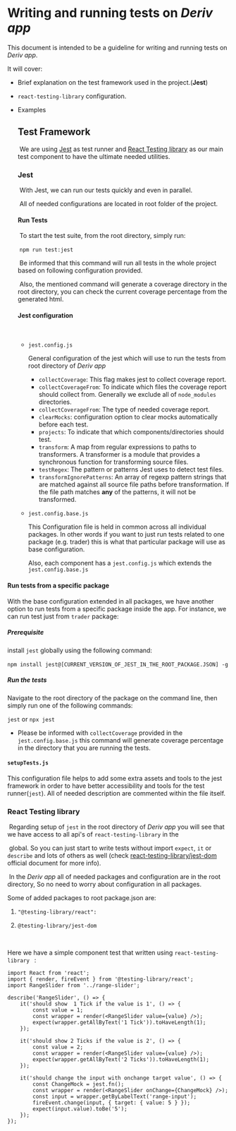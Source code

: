 # Writing and running tests on _Deriv app_

This document is intended to be a guideline for writing and running tests on _Deriv app_.

It will cover:

-   Brief explanation on the test framework used in the project.(**Jest**)

-   `react-testing-library` configuration.

-   Examples

    ## Test Framework

    ​ We are using [Jest](https://jestjs.io/) as test runner and [React Testing library](https://testing-library.com/docs/react-testing-library/intro/) as our main test component to have the ultimate needed utilities.

    ### Jest

    ​ With Jest, we can run our tests quickly and even in parallel.

    ​ All of needed configurations are located in root folder of the project.

    #### Run Tests

    ​ To start the test suite, from the root directory, simply run:

    ​ `npm run test:jest`

    ​ Be informed that this command will run all tests in the whole project based on following configuration provided.

    ​ Also, the mentioned command will generate a coverage directory in the root directory, you can check the current coverage percentage from the generated html.

    #### Jest configuration

    ​

    -   `jest.config.js`

        General configuration of the jest which will use to run the tests from root directory of _Deriv app_

        -   `collectCoverage`: This flag makes jest to collect coverage report.
        -   `collectCoverageFrom`: To indicate which files the coverage report should collect from. Generally we exclude all of `node_modules` directories.
        -   `collectCoverageFrom`: The type of needed coverage report.
        -   `clearMocks`: configuration option to clear mocks automatically before each test.
        -   `projects`: To indicate that which components/directories should test.
        -   `transform`: A map from regular expressions to paths to transformers. A transformer is a module that provides a synchronous function for transforming source files.
        -   `testRegex`: The pattern or patterns Jest uses to detect test files.
        -   `transformIgnorePatterns`: An array of regexp pattern strings that are matched against all source file paths before transformation. If the file path matches **any** of the patterns, it will not be transformed.

    -   `jest.config.base.js`

        This Configuration file is held in common across all individual packages. In other words if you want to just run tests related to one package (e.g. trader) this is what that particular package will use as base configuration.

        Also, each component has a `jest.config.js` which extends the `jest.config.base.js`

#### Run tests from a specific package

With the base configuration extended in all packages, we have another option to run tests from a specific package inside the app. For instance, we can run test just from `trader` package:

##### Prerequisite

​install `jest` globally using the following command:

​`npm install jest@[CURRENT_VERSION_OF_JEST_IN_THE_ROOT_PACKAGE.JSON] -g`

##### Run the tests

Navigate to the root directory of the package on the command line, then simply run one of the following commands:

`jest` or `npx jest`

-   Please be informed with `collectCoverage` provided in the `jest.config.base.js` this command will generate coverage percentage in the directory that you are running the tests.

#### `setupTests.js`

This configuration file helps to add some extra assets and tools to the jest framework in order to have better accessibility and tools for the test runner(`jest`).
All of needed description are commented within the file itself.

### React Testing library

​ Regarding setup of `jest` in the root directory of _Deriv app_ you will see that we have access to all api's of `react-testing-library` in the

​ global. So you can just start to write tests without import `expect`, `it` or `describe` and lots of others as well (check [react-testing-library/jest-dom](https://www.npmjs.com/package/@testing-library/jest-dom) official document for more info).

​ In the _Deriv app_ all of needed packages and configuration are in the root directory, So no need to worry about configuration in all packages.

Some of added packages to root package.json are:

1. ```
   "@testing-library/react":
   ```

2. ```
   @testing-library/jest-dom
   ```

​

Here we have a simple component test that written using `react-testing-library ` :

```
import React from 'react';
import { render, fireEvent } from '@testing-library/react';
import RangeSlider from '../range-slider';

describe('RangeSlider', () => {
    it('should show  1 Tick if the value is 1', () => {
        const value = 1;
        const wrapper = render(<RangeSlider value={value} />);
        expect(wrapper.getAllByText('1 Tick')).toHaveLength(1);
    });

    it('should show 2 Ticks if the value is 2', () => {
        const value = 2;
        const wrapper = render(<RangeSlider value={value} />);
        expect(wrapper.getAllByText('2 Ticks')).toHaveLength(1);
    });

    it('should change the input with onchange target value', () => {
        const ChangeMock = jest.fn();
        const wrapper = render(<RangeSlider onChange={ChangeMock} />);
        const input = wrapper.getByLabelText('range-input');
        fireEvent.change(input, { target: { value: 5 } });
        expect(input.value).toBe('5');
    });
});
```
